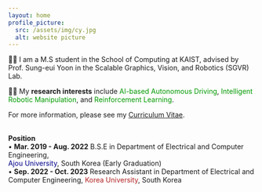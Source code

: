 ```yaml
---
layout: home
profile_picture:
  src: /assets/img/cy.jpg
  alt: website picture
---
```


<p>
  👨‍🎓 I am a M.S student in the School of Computing at KAIST, advised by Prof. Sung-eui Yoon in the Scalable Graphics, Vision, and Robotics (SGVR) Lab.
</p>

<p>
  👨‍🔬 My <b>research interests</b> include <font color='#009900'>AI-based Autonomous Driving</font>, <font color='#009900'>Intelligent Robotic Manipulation</font>, and <font color='#009900'>Reinforcement Learning</font>.
</p>

<p>
  For more information, please see my <a href="https://drive.google.com/file/d/1rxIQOpsSAclfBOHyGsJfmOwXDYDGngBC/view?usp=sharing">Curriculum Vitae</a>.
</p>

<p>
  <br/>
  <b>Position</b>
  <br/>
  • <b>Mar. 2019 - Aug. 2022</b> B.S.E in Department of Electrical and Computer Engineering,<br/>
  <font color='#00008b'>Ajou University</font>, South Korea (Early Graduation)
  <br/>
  • <b>Sep. 2022 - Oct. 2023</b> Research Assistant in Department of Electrical and Computer Engineering, <font color='#b22222'>Korea University</font>, South Korea
</p> 
